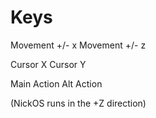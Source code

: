 # Keys
Movement +/- x
Movement +/- z

Cursor X
Cursor Y

Main Action
Alt Action

(NickOS runs in the +Z direction)
